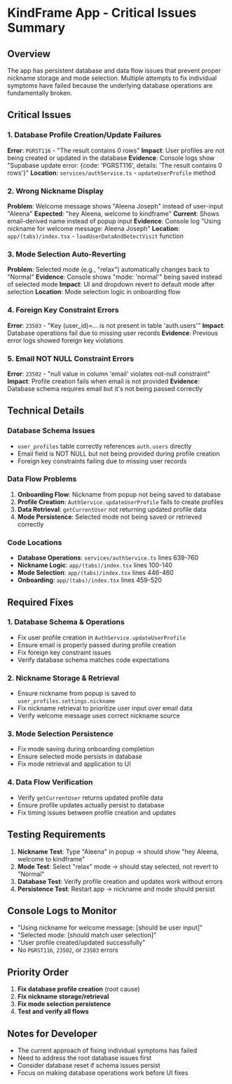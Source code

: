 # KindFrame App - Critical Issues Summary

## Overview

The app has persistent database and data flow issues that prevent proper nickname storage and mode selection. Multiple attempts to fix individual symptoms have failed because the underlying database operations are fundamentally broken.

## Critical Issues

### 1. Database Profile Creation/Update Failures

**Error**: `PGRST116` - "The result contains 0 rows"
**Impact**: User profiles are not being created or updated in the database
**Evidence**: Console logs show "Supabase update error: {code: 'PGRST116', details: 'The result contains 0 rows'}"
**Location**: `services/authService.ts` - `updateUserProfile` method

### 2. Wrong Nickname Display

**Problem**: Welcome message shows "Aleena Joseph" instead of user-input "Aleena"
**Expected**: "hey Aleena, welcome to kindframe"
**Current**: Shows email-derived name instead of popup input
**Evidence**: Console log "Using nickname for welcome message: Aleena Joseph"
**Location**: `app/(tabs)/index.tsx` - `loadUserDataAndDetectVisit` function

### 3. Mode Selection Auto-Reverting

**Problem**: Selected mode (e.g., "relax") automatically changes back to "Normal"
**Evidence**: Console shows "mode: 'normal'" being saved instead of selected mode
**Impact**: UI and dropdown revert to default mode after selection
**Location**: Mode selection logic in onboarding flow

### 4. Foreign Key Constraint Errors

**Error**: `23503` - "Key (user_id)=... is not present in table 'auth.users'"
**Impact**: Database operations fail due to missing user records
**Evidence**: Previous error logs showed foreign key violations

### 5. Email NOT NULL Constraint Errors

**Error**: `23502` - "null value in column 'email' violates not-null constraint"
**Impact**: Profile creation fails when email is not provided
**Evidence**: Database schema requires email but it's not being passed correctly

## Technical Details

### Database Schema Issues

- `user_profiles` table correctly references `auth.users` directly
- Email field is NOT NULL but not being provided during profile creation
- Foreign key constraints failing due to missing user records

### Data Flow Problems

1. **Onboarding Flow**: Nickname from popup not being saved to database
2. **Profile Creation**: `AuthService.updateUserProfile` fails to create profiles
3. **Data Retrieval**: `getCurrentUser` not returning updated profile data
4. **Mode Persistence**: Selected mode not being saved or retrieved correctly

### Code Locations

- **Database Operations**: `services/authService.ts` lines 639-760
- **Nickname Logic**: `app/(tabs)/index.tsx` lines 100-140
- **Mode Selection**: `app/(tabs)/index.tsx` lines 446-460
- **Onboarding**: `app/(tabs)/index.tsx` lines 459-520

## Required Fixes

### 1. Database Schema & Operations

- Fix user profile creation in `AuthService.updateUserProfile`
- Ensure email is properly passed during profile creation
- Fix foreign key constraint issues
- Verify database schema matches code expectations

### 2. Nickname Storage & Retrieval

- Ensure nickname from popup is saved to `user_profiles.settings.nickname`
- Fix nickname retrieval to prioritize user input over email data
- Verify welcome message uses correct nickname source

### 3. Mode Selection Persistence

- Fix mode saving during onboarding completion
- Ensure selected mode persists in database
- Fix mode retrieval and application to UI

### 4. Data Flow Verification

- Verify `getCurrentUser` returns updated profile data
- Ensure profile updates actually persist to database
- Fix timing issues between profile creation and updates

## Testing Requirements

1. **Nickname Test**: Type "Aleena" in popup → should show "hey Aleena, welcome to kindframe"
2. **Mode Test**: Select "relax" mode → should stay selected, not revert to "Normal"
3. **Database Test**: Verify profile creation and updates work without errors
4. **Persistence Test**: Restart app → nickname and mode should persist

## Console Logs to Monitor

- "Using nickname for welcome message: [should be user input]"
- "Selected mode: [should match user selection]"
- "User profile created/updated successfully"
- No `PGRST116`, `23502`, or `23503` errors

## Priority Order

1. **Fix database profile creation** (root cause)
2. **Fix nickname storage/retrieval**
3. **Fix mode selection persistence**
4. **Test and verify all flows**

## Notes for Developer

- The current approach of fixing individual symptoms has failed
- Need to address the root database issues first
- Consider database reset if schema issues persist
- Focus on making database operations work before UI fixes
